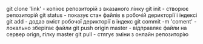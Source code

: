 git clone 'link' - копіює репозиторій з вказаного лінку
git init - створює репозиторій
git status - показує стан файлів в робочій дерикторії і індексі
git add - додаэ вміст робочої дерикторії в індекс
git commit -m 'coment' - локально зберігає файли
git push origin master - відправляє файли на сервер orign, гілку master
git pull - стягує зміни з онлайн репозиторію
